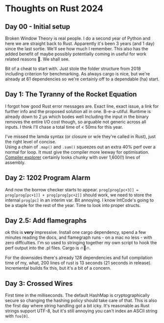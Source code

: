 # Thoughts on Rust 2024

## Day 00 - Initial setup
Broken Window Theory is real people. I do a second year of Python and here we are straight back to Rust. Apparently it's been 3 years (and 1 day) since the last sortie. We'll see how much I remember. This also has the added benefit of maybe possibly potentially coming in useful for work related reasons 👀. We shall see.

Bit of a cheat to start with. Just stole the folder structure from 2018 including criterion for benchmarking. As always cargo is nice, but we're already at 61 dependencies so we're certainly off to a dependable (ha) start.

## Day 1: The Tyranny of the Rocket Equation
I forgot how good Rust error messages are. Exact line, exact issue, a link for further info and the proposed solution all in one. B-e-a-utiful. Runtime is already down to 2 µs which bodes well Including the input in the binary removes the entire I/O cost though, so arguable not generic across all inputs. I think I'll chase a total time of < 50ms for this year.  

I've missed the lamda syntax (or closure or w/e they're called in Rust), just the right level of concise.  
Using a chain of `.map()` and `.sum()` squeezes out an extra 40% perf over a normal for loop. It must give the compiler more leeway for optimisation. [Compiler explorer](https://godbolt.org/#g:!((g:!((g:!((h:codeEditor,i:(filename:'1',fontScale:14,fontUsePx:'0',j:1,lang:rust,selection:(endColumn:5,endLineNumber:12,positionColumn:5,positionLineNumber:12,selectionStartColumn:5,selectionStartLineNumber:12,startColumn:5,startLineNumber:12),source:'fn+fuel_cost(weight:+isize)+-%3E+isize+%7B%0A++++weight+/+3+-+2%0A%7D%0A%0Afn+fuel_cost_rec(weight:+isize)+-%3E+isize+%7B%0A++++let+fuel_weight+%3D+weight+/+3+-+2%3B%0A++++if+fuel_weight+%3C%3D+0+%7B+0+%7D+else+%7B+fuel_weight+%2B+fuel_cost_rec(fuel_weight)+%7D%0A%7D%0A%0A%23%5Bmust_use%5D%0Apub+fn+run(input:+%26str)+-%3E+(isize,+isize)+%7B%0A++++input%0A++++++++.lines()%0A++++++++.map(%7Cx%7C+x.parse::%3Cisize%3E().unwrap())%0A++++++++.map(%7Cw%7C+(fuel_cost(w),+fuel_cost_rec(w)))%0A++++++++.fold((0,+0),+%7Cl,+r%7C+(l.0+%2B+r.0,+l.1+%2B+r.1))%0A%7D%0A'),l:'5',n:'0',o:'Rust+source+%231',t:'0')),k:50,l:'4',n:'0',o:'',s:0,t:'0'),(g:!((h:compiler,i:(compiler:r1830,filters:(b:'0',binary:'1',binaryObject:'1',commentOnly:'0',debugCalls:'1',demangle:'0',directives:'0',execute:'1',intel:'0',libraryCode:'0',trim:'1',verboseDemangling:'0'),flagsViewOpen:'1',fontScale:14,fontUsePx:'0',j:1,lang:rust,libs:!(),options:'',overrides:!(),selection:(endColumn:1,endLineNumber:1,positionColumn:1,positionLineNumber:1,selectionStartColumn:1,selectionStartLineNumber:1,startColumn:1,startLineNumber:1),source:1),l:'5',n:'0',o:'+rustc+1.83.0+(Editor+%231)',t:'0')),k:50,l:'4',n:'0',o:'',s:0,t:'0')),l:'2',n:'0',o:'',t:'0')),version:4) certainly looks chunky with over 1,600(!) lines of assembly.

## Day 2: 1202 Program Alarm
And now the borrow checker starts to appear. `prog[prog[pc+3]] = prog[prog[pc+1]] + prog[prog[pc+2]]` should work, we need to store the internal `prog[pc]` in an interim var. Bit annoying. I know IntCode's going to be a staple for the rest of the year. Time to look into proper structs.

## Day 2.5: Add flamegraphs
ok this is **very** impressive. Install one cargo dependency, spend a few minutes reading the docs, and flamegraph runs - on a mac no less - with zero diffculties. I'm so used to stringing together my own script to hook the perf output into the .pl files. Cargo is 🔥💯🔥.  

For the downsides there's already 128 dependencies and full compilation time of my, what, 200 lines of rust is 13 seconds (21 seconds in release). Incremental builds fix this, but it's a bit of a concern.

## Day 3: Crossed Wires
First time in the milliseconds. The default HashMap is cryptographically secure so changing the hashing policy should take care of that. This is also the first day where string handling got a bit icky. It's reasonable as Rust strings support UTF-8, but it's still annoying you can't index an ASCII string with `foo[0]`.